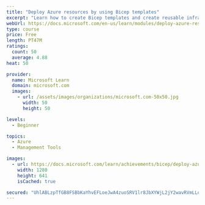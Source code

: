 ```yaml
---
title: "Deploy Azure resources by using Bicep templates"
excerpt: "Learn how to create Bicep templates and create reusable infrastructure as code."
webUrl: https://docs.microsoft.com/en-us/learn/modules/deploy-azure-resources-by-using-bicep-templates/
type: course
price: Free
length: PT47M
ratings:
  count: 50
  average: 4.88
heat: 50

provider:
  name: Microsoft Learn
  domain: microsoft.com
  images:
    - url: /assets/images/organizations/microsoft.com-50x50.jpg
      width: 50
      height: 50

levels:
  - Beginner

topics:
  - Azure
  - Management Tools

images:
  - url: https://docs.microsoft.com/learn/achievements/bicep/deploy-azure-resources-by-using-bicep-templates-social.png
    width: 1280
    height: 641
    isCached: true

secured: "UhlABLzpTfGB8FSBbKaYhvEFLoeJwA4zuoSRV1lr8JbXYWjL2jY2wavRVmLLq0Yf4nnrfhMHBeJdLS8R7lhPSmWVBFUGFHWbLyRtiIbJt4JQXHJMpUd3nDHEKdLamN7s0KtNMQsY6ytas62KjVFVCopXzgpQN+lolZGvrV7EkKx/shP/cVMv5Y6HfSkCbcHRC3o2+ZOuyB50qZIb5P5rWhAr0vKUlVuIiXrbmFLx57GmQKmqgVQylwyNPvxu/YaUjOaQzd/VIymppgSmRVhBHDNnqcYHvkARtOYTcZHQS6f78T0TsNtztMrNskiJsAQva0KtW9D34I2xLZKB//8JOhcr7PjF/+0ok3qtD5otpLGxcx3/a4yccKLh1uaniFixp3CiXsO8NfQ2dy1+87R4Qno2EeLDItuifikiKpFxoLk=;g+TT/0SFPqOwTZ/gD6WDZA=="
---
```


